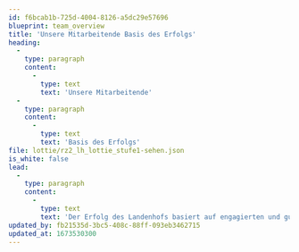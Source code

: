 ```yaml
---
id: f6bcab1b-725d-4004-8126-a5dc29e57696
blueprint: team_overview
title: 'Unsere Mitarbeitende Basis des Erfolgs'
heading:
  -
    type: paragraph
    content:
      -
        type: text
        text: 'Unsere Mitarbeitende'
  -
    type: paragraph
    content:
      -
        type: text
        text: 'Basis des Erfolgs'
file: lottie/rz2_lh_lottie_stufe1-sehen.json
is_white: false
lead:
  -
    type: paragraph
    content:
      -
        type: text
        text: 'Der Erfolg des Landenhofs basiert auf engagierten und gut ausgebildeten Mitarbeiterinnen und Mitarbeitern.'
updated_by: fb21535d-3bc5-408c-88ff-093eb3462715
updated_at: 1673530300
---
```

